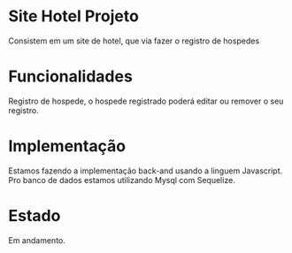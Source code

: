 # Site Hotel Projeto
Consistem em um site de hotel, que via fazer o registro de hospedes

# Funcionalidades 

Registro de hospede, o hospede registrado poderá editar ou remover o seu registro. 

# Implementação

Estamos fazendo a implementação back-and usando a linguem Javascript.
Pro banco de dados estamos utilizando Mysql com Sequelize.

# Estado 

Em andamento.
